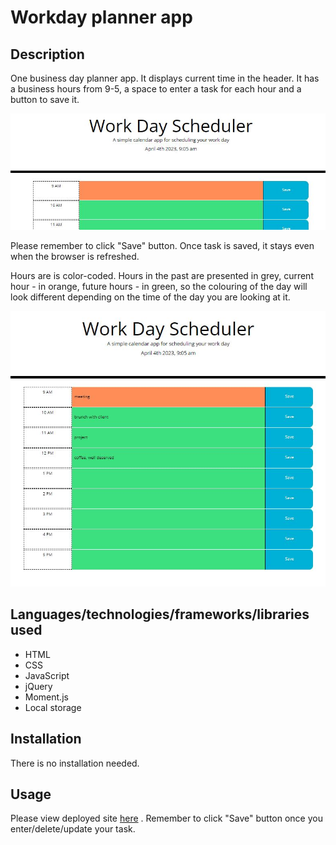 # Workday planner app

## Description

One business day planner app. It displays current time in the header. It has a business hours from 9-5, a space to enter a task for each hour and a button to save it. 

![current time](images/display.JPG)

Please remember to click "Save" button. Once task is saved, it stays even when the browser is refreshed. 

Hours are is color-coded. Hours in the past are presented in grey, current hour - in orange, future hours - in green, so the colouring of the day will look different depending on the time of the day you are looking at it. 

![day planner](images/colors_tasks.JPG)


## Languages/technologies/frameworks/libraries used
- HTML
- CSS
- JavaScript
- jQuery
- Moment.js
- Local storage


## Installation

There is no installation needed.

## Usage

Please view deployed site [here](https://astarem.github.io/workday-planner-app/) . Remember to click "Save" button once you enter/delete/update your task.
